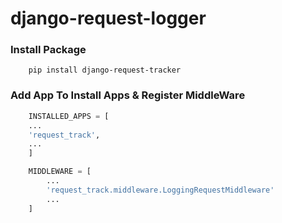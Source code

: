 # django-request-logger

### Install Package
```Shell
    pip install django-request-tracker
```

### Add App To Install Apps & Register MiddleWare
```python
    INSTALLED_APPS = [
    ...
    'request_track',
    ...
    ]

    MIDDLEWARE = [
        ...
        'request_track.middleware.LoggingRequestMiddleware'
        ...
    ]
```